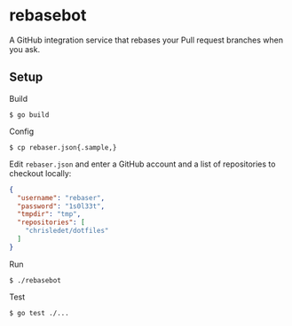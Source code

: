 # rebasebot

A GitHub integration service that rebases your Pull request branches when you ask.

## Setup

Build

```shell
$ go build
```

Config

```shell
$ cp rebaser.json{.sample,}
```

Edit `rebaser.json` and enter a GitHub account and a list of repositories to checkout locally:

```json
{
  "username": "rebaser",
  "password": "1s0l33t",
  "tmpdir": "tmp",
  "repositories": [
    "chrisledet/dotfiles"
  ]
}
```

Run

```shell
$ ./rebasebot
```

Test

```shell
$ go test ./...
```
